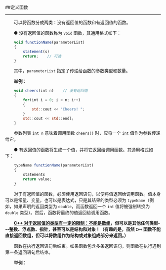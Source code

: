 ##定义函数

---

&emsp;&emsp;可以将函数分成两类：没有返回值的函数和有返回值的函数。

&emsp;&emsp;● 没有返回值的函数称为 `void` 函数，其通用格式如下：

```javascript
    void functionName(parameterList)
    {
        statement(s)
        return;    // 可选
    }
```

&emsp;&emsp;其中，`parameterList` 指定了传递给函数的参数类型和数量。

&emsp;&emsp;**举例：**

```javascript
    void cheers(int n)    // 没有返回值
    {
        for(int i = 0; i < n; i++)
        {
            std::cout << "Cheers! ";
        }
        std::cout << std::endl;
    }
```
&emsp;&emsp;参数列表 `int n` 意味着调用函数 `cheers()` 时，应将一个 `int` 值作为参数传递给它。


&emsp;&emsp;● 有返回值的函数将生成一个值，并将它返回给调用函数。其通用格式如下：

```javascript
    typeName functionName(parameterList)
    {
        statements
        return value;
    }
```
&emsp;&emsp;对于有返回值的函数，必须使用返回语句，以便将值返回给调用函数。值本身可以是常量、变量，也可以是表达式，只是其结果的类型必须为 `typeName`（例如，如果声明的返回类型为 `double`，而函数返回一个 `int` 值将被强制转换为 `double` 类型）。然后，函数将最终的值返回给调用函数。

&emsp;&emsp;**[C++ 对于返回值的类型有一定的限制：不能是数组]()，但可以是其他任何类型---整数、浮点数、指针，甚至可以是结构和对象！（有趣的是，虽然 `C++` 函数不能直接返回数组，但可以将数组作为结构或对象组成部分来返回。）**

&emsp;&emsp;函数在执行返回语句后结束。如果函数包含多条返回语句，则函数在执行遇到第一条返回语句后结束。

&emsp;&emsp;**举例：**
